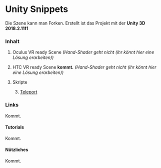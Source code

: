 # Unity Snippets

Die Szene kann man Forken. Erstellt ist das Projekt mit der **Unity 3D 2018.2.11f1**

### Inhalt

1. Oculus VR ready Scene _(Hand-Shader geht nicht (ihr könnt hier eine Lösung erarbeiten))_
2. HTC VR ready Scene **kommt.** _(Hand-Shader geht nicht (ihr könnt hier eine Lösung erarbeiten))_
3. Skripte

   3. [Teleport](https://github.com/Polygonschmiede/UnitySnippets/blob/dev/THLUnitySnippets/Assets/Scripts/Teleport.cs)
### Links
Kommt.
#### Tutorials
Kommt.
#### Nützliches
Kommt.
